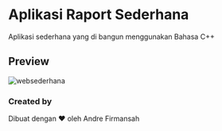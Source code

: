 # Aplikasi Raport Sederhana
Aplikasi sederhana yang di bangun menggunakan Bahasa C++

## Preview
![websederhana](https://user-images.githubusercontent.com/63025746/143266916-7ca91911-8b2f-4115-a397-27b8997eb94b.png)

### Created by
Dibuat dengan &hearts; oleh Andre Firmansah 
